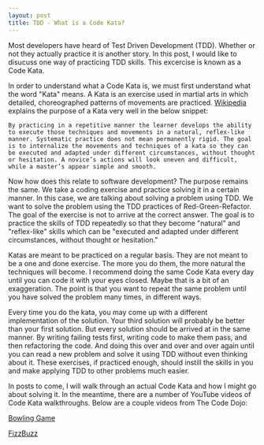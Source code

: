 ```yaml
---
layout: post
title: TDD - What is a Code Kata?
---
```


Most developers have heard of Test Driven Development (TDD). Whether or not they actually practice it is another story. 
In this post, I would like to disucuss one way of practicing TDD skills. This excercise is known as a Code Kata.

In order to understand what a Code Kata is, we must first understand what the word "Kata" means. A Kata is an exercise used in martial arts in which detailed, choreographed patterns of movements are practiced. [Wikipedia](https://en.wikipedia.org/wiki/Kata) explains the purpose of a Kata very well in the below snippet:

```By practicing in a repetitive manner the learner develops the ability to execute those techniques and movements in a natural, reflex-like manner. Systematic practice does not mean permanently rigid. The goal is to internalize the movements and techniques of a kata so they can be executed and adapted under different circumstances, without thought or hesitation. A novice’s actions will look uneven and difficult, while a master’s appear simple and smooth.```

Now how does this relate to software development? The purpose remains the same. We take a coding exercise and practice solving it in a certain manner. In this case, we are talking about solving a problem using TDD. We want to solve the problem using the TDD practices of Red-Green-Refactor. The goal of the exercise is not to arrive at the correct answer. The goal is to practice the skills of TDD repeatedly so that they become "natural" and "reflex-like" skills which can be "executed and adapted under different circumstances, without thought or hesitation."

Katas are meant to be practiced on a regular basis. They are not meant to be a one and done exercise. The more you do them, the more natural the techniques will become. I recommend doing the same Code Kata every day until you can code it with your eyes closed. Maybe that is a bit of an exaggeration. The point is that you want to repeat the same problem until you have solved the problem many times, in different ways. 

Every time you do the kata, you may come up with a  different implementation of the solution. Your third solution will probably be better than your first solution. But every solution should be arrived at in the same manner. By writing failing tests first, writing code to make them pass, and then refactoring the code. And doing this over and over and over again until you can read a new problem and solve it using TDD without even thinking about it. These exercises, if practiced enough, should instill the skills in you and make applying TDD to other problems much easier.

In posts to come, I will walk through an actual Code Kata and how I might go about solving it. In the meantime, there are a number of YouTube videos of Code Kata walkthroughs. Below are a couple videos from The Code Dojo:

[Bowling Game](https://www.youtube.com/watch?v=OPGTPQ4kURU)

[FizzBuzz](https://www.youtube.com/watch?v=JyRouDwzCoo)
